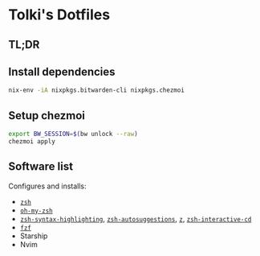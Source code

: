 # Tolki's Dotfiles

## TL;DR

## Install dependencies

```sh
nix-env -iA nixpkgs.bitwarden-cli nixpkgs.chezmoi
```

## Setup chezmoi

```sh
export BW_SESSION=$(bw unlock --raw)
chezmoi apply
```

## Software list

Configures and installs:

- [`zsh`](https://www.zsh.org/)
- [`oh-my-zsh`](https://ohmyz.sh/)
- [`zsh-syntax-highlighting`](https://github.com/zsh-users/zsh-syntax-highlighting.git), [`zsh-autosuggestions`](https://github.com/zsh-users/zsh-autosuggestions), [`z`](https://github.com/agkozak/zsh-z), [`zsh-interactive-cd`](https://github.com/changyuheng/zsh-interactive-cd)
- [`fzf`](https://github.com/junegunn/fzf)
- Starship
- Nvim
